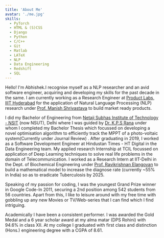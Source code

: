 ```yaml
---
title: 'About Me'
avatar: './me.jpg'
skills:
  - PyTorch
  - HTML & (S)CSS
  - Django
  - Python
  - C/C++
  - Git
  - Matlab
  - LATeX
  - NLP
  - Data Engineering
  - Redshift
  - SQL
---
```


Hello! I'm Abhishek.I recognise myself as a NLP researcher and an avid software engineer, acquiring and developing my skills for the past decade in the same. I am currently working as a Research Engineer at [Product Labs, IIIT Hyderabad](https://www.iiit.ac.in/) for the application of Natural Language Processing (NLP) research under [Prof. Manish Shrivastava](https://scholar.google.co.in/citations?user=sIvMnGQAAAAJ&hl=en) to build market ready products.

I did my Bachelor of Engineering from [Netaji Subhas Institute of Technology - NSIT](http://www.nsit.ac.in/) (now NSUT), Delhi where I was guided by [Dr. K.P.S Rana](https://sites.google.com/site/kpsrana1/home) under whom I completed my Bachelor Thesis which focussed on developing a novel optimisation algorithm to efficiently track the MPPT of a photo-voltaic system(Currently under Journal Review) . After graduating in 2019, I worked as a Software Development Engineer at Hindustan Times - HT Digital in the Data Engineering team. My applied research Internship at TCIL focussed on application of Deep Learning techniques to solve real life problems in the domain of Telecommunication. I worked as a Research Intern at IIT-Delhi in the Dept. of Biochemical Engineering under [Prof. Ravikrishnan Elangovan](https://scholar.google.co.in/citations?hl=en&user=S0bNQswAAAAJ) to build a mathematical model to increase the diagnose rate (currently ~55% in India) so as to eradicate Tuberculosis by 2025.

Speaking of my passion for coding, I was the youngest Grand Prize winner in Google Code-In 2011, securing a 2nd position among 542 students from 56 countries. Apart from this, I like to leisure around with my free time with gobbling up any new Movies or TV/Web-series that I can find which I find intriguing.

Academically I have been a consistent performer. I was awarded the Gold Medal and a 6 year scholar award at my alma matar (DPS Rohini) with 94.6% in class XII. At my college I graduated with first class and distinction (Hons.) engineering degree with a CGPA of 8.61.
